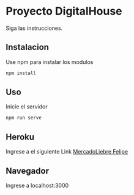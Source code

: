 # Proyecto DigitalHouse

Siga las instrucciones.

## Instalacion

Use npm para instalar los modulos

```bash
npm install
```

## Uso

Inicie el servidor

```bash
npm run serve
```

## Heroku

Ingrese a el siguiente Link
[MercadoLiebre Felipe](https://dashboard.heroku.com/apps/mercado-liebre-felipe-agudelo)

## Navegador

Ingrese a localhost:3000
